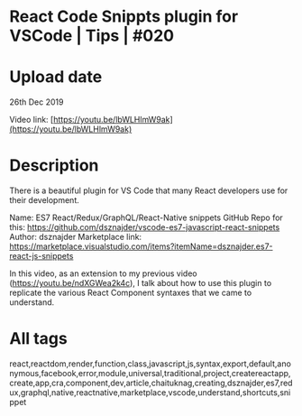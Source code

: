 # React Code Snippts plugin for VSCode | Tips | #020

# Upload date

26th Dec 2019

Video link: [https://youtu.be/lbWLHlmW9ak](https://youtu.be/lbWLHlmW9ak)

# Description

There is a beautiful plugin for VS Code that many React developers use for their development.

Name: ES7 React/Redux/GraphQL/React-Native snippets
GitHub Repo for this: https://github.com/dsznajder/vscode-es7-javascript-react-snippets
Author: dsznajder
Marketplace link: https://marketplace.visualstudio.com/items?itemName=dsznajder.es7-react-js-snippets

In this video, as an extension to my previous video (https://youtu.be/ndXGWea2k4c), I talk about how to use this plugin to replicate the various React Component syntaxes that we came to understand.

# All tags

react,reactdom,render,function,class,javascript,js,syntax,export,default,anonymous,facebook,error,module,universal,traditional,project,createreactapp,create,app,cra,component,dev,article,chaituknag,creating,dsznajder,es7,redux,graphql,native,reactnative,marketplace,vscode,understand,shortcuts,snippet

